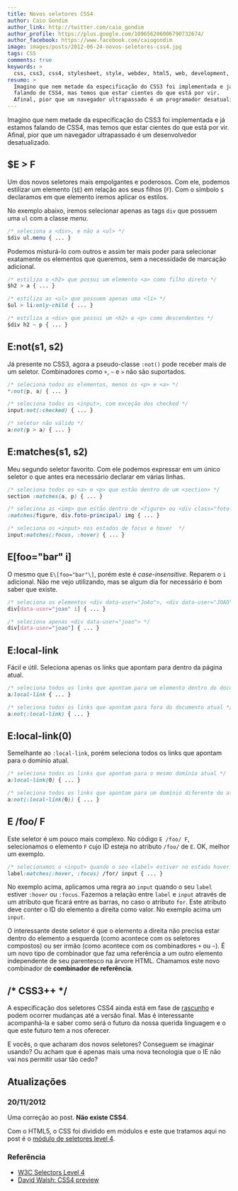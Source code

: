 ```yaml
---
title: Novos seletores CSS4
author: Caio Gondim
author_link: http://twitter.com/caio_gondim
author_profile: https://plus.google.com/109656206006790732674/
author_facebook: https://www.facebook.com/caiogondim
image: images/posts/2012-06-24-novos-seletores-css4.jpg
tags: CSS
comments: true
keywords: >
  css, css3, css4, stylesheet, style, webdev, html5, web, development, front-end
resumo: >
  Imagino que nem metade da especificação do CSS3 foi implementada e já estamos
  falando de CSS4, mas temos que estar cientes do que está por vir.
  Afinal, pior que um navegador ultrapassado é um programador desatualizado.
---
```


Imagino que nem metade da especificação do CSS3 foi implementada e já estamos falando de CSS4,
mas temos que estar cientes do que está por vir.
Afinal, pior que um navegador ultrapassado é um desenvolvedor desatualizado.

## $E > F

Um dos novos seletores mais empolgantes e poderosos. Com ele, podemos
estilizar um elemento (`$E`) em relação aos seus filhos (`F`).
Com o símbolo `$` declaramos em que elemento iremos aplicar os estilos.

No exemplo abaixo, iremos selecionar apenas as tags `div` que
possuem uma `ul` com a classe *menu*.

```css
/* seleciona a <div>, e não a <ul> */
$div ul.menu { ... }
```

Podemos misturá-lo com outros e assim ter mais poder para
selecionar exatamente os elementos que queremos, sem a necessidade de marcação
adicional.

```css
/* estiliza o <h2> que possui um elemento <a> como filho direto */
$h2 > a { ... }

/* estiliza as <ul> que possuem apenas uma <li> */
$ul > li:only-child { ... }

/* estiliza a <div> que possui um <h2> e <p> como descendentes */
$div h2 ~ p { ... }
```

## E:not(s1, s2)

Já presente no CSS3, agora a pseudo-classe <code>:not()</code> pode receber mais de um seletor.
Combinadores como `+`, `~` e `>` não são suportados.

```css
/* seleciona todos os elementos, menos os <p> e <a> */
*:not(p, a) { ... }

/* seleciona todos os <input>, com exceção dos checked */
input:not(:checked) { ... }

/* seletor não válido */
a:not(p > a) { ... }
```

## E:matches(s1, s2)

Meu segundo seletor favorito.
Com ele podemos expressar em um único seletor o que antes era necessário declarar em várias linhas.

```css
/* seleciona todos os <a> e <p> que estão dentro de um <section> */
section :matches(a, p) { ... }

/* seleciona as <img> que estão dentro de <figure> ou <div class="foto-principal"> */
:matches(figure, div.foto-principal) img { ... }

/* seleciona os <input> nos estados de focus e hover  */
input:matches(:focus, :hover) { ... }
```

## E\[foo="bar" i\]

O mesmo que `E\[foo="bar"\]`, porém este é *case-insensitive*.
Reparem o `i` adicional.
Não me vejo utilizando, mas se algum dia for necessário é bom saber que existe.

```css
/* seleciona os elementos <div data-user="JoAo">, <div data-user="JOAO"> e <div data-user="joao"> */
div[data-user="joao" i] { ... }

/* seleciona apenas <div data-user="joao"> */
div[data-user="joao"] { ... }
```

## E:local-link

Fácil e útil. Seleciona apenas os links que apontam para dentro da página atual.

```css
/* seleciona todos os links que apontam para um elemento dentro do documento */
a:local-link { ... }

/* seleciona todos os links que apontam para fora do documento atual */
a:not(:local-link) { ... }
```

## E:local-link(0)

Semelhante ao `:local-link`, porém seleciona todos os links que apontam para o domínio atual.

```css
/* seleciona todos os links que apontam para o mesmo domínio atual */
a:local-link(0) { ... }

/* seleciona todos os links que apontam para um domínio diferente do atual */
a:not(:local-link(0)) { ... }
```

## E /foo/ F

Este seletor é um pouco mais complexo.
No código `E /foo/ F`, selecionamos o elemento `F` cujo ID esteja no atributo `/foo/` de `E`.
OK, melhor um exemplo.

```css
/* selecionamos o <input> quando o seu <label> estiver no estado hover ou focus */
label:matches(:hover, :focus) /for/ input { ... }
```

No exemplo acima, aplicamos uma regra ao `input` quando o seu `label` estiver
`:hover` ou `:focus`. Fazemos a relação entre `label` e `input` através de um
atributo que ficará entre as barras, no caso o atributo `for`. Este atributo
deve conter o ID do elemento a direita como valor. No exemplo acima um
`input`.

O interessante deste seletor é que o elemento a direita não precisa estar dentro do elemento a esquerda (como acontece com os seletores compostos) ou ser irmão (como acontece com os combinadores `+` ou `~`).
É um novo tipo de combinador que faz uma referência a um outro elemento independente de seu parentesco na árvore HTML.
Chamamos este novo combinador de **combinador de referência**.

## /\* CSS3++ \*/

A especificação dos seletores CSS4 ainda está em fase de [rascunho](http://www.w3.org/TR/2011/WD-selectors4-20110929) e podem ocorrer mudanças até a versão final.
Mas é interessante acompanhá-la e saber como será o futuro da nossa querida linguagem e o que este futuro tem a nos oferecer.

E vocês, o que acharam dos novos seletores?
Conseguem se imaginar usando?
Ou acham que é apenas mais uma nova tecnologia que o IE não vai nos permitir usar tão cedo?

<h2 id="atualizacoes">Atualizações</h2>
<div class="update">
	<h3>20/11/2012</h3>
	<p>
		Uma correção ao post. <strong>Não existe CSS4</strong>.
	</p>
	<p>
		Com o HTML5, o CSS foi dividido em módulos e este que tratamos aqui no post é
		o <a href="http://dev.w3.org/csswg/selectors4/">módulo de seletores level 4</a>.
	</p>
</div>

<aside class="fonte">
	<h3>Referência</h3>
	<ul>
		<li><a href="http://www.w3.org/TR/2011/WD-selectors4-20110929/#overview" alt="W3C Selectors Level 4" title="W3C Selectors Level 4">W3C Selectors Level 4</a></li>
		<li><a href="http://davidwalsh.name/css4-preview" alt="David Walsh: CSS4 preview" title="David Walsh: CSS4 preview">David Walsh: CSS4 preview</a></li>
	</ul>
</aside>
